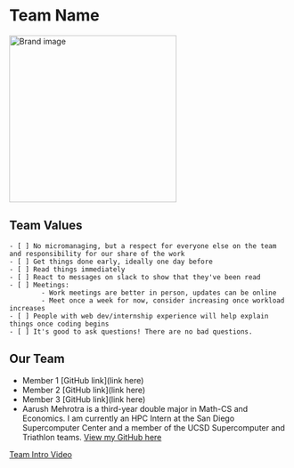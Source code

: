 # Team Name
<img src="Brand.jpg" alt="Brand image" width="300" height="300">

## Team Values
    - [ ] No micromanaging, but a respect for everyone else on the team and responsibility for our share of the work 
    - [ ] Get things done early, ideally one day before
    - [ ] Read things immediately 
    - [ ] React to messages on slack to show that they've been read 
    - [ ] Meetings: 
            - Work meetings are better in person, updates can be online 
            - Meet once a week for now, consider increasing once workload increases 
    - [ ] People with web dev/internship experience will help explain things once coding begins 
    - [ ] It's good to ask questions! There are no bad questions. 

## Our Team
- Member 1 [GitHub link](link here)
- Member 2 [GitHub link](link here)
- Member 3 [GitHub link](link here)
- Aarush Mehrotra is a third-year double major in Math-CS and Economics. I am currently an HPC Intern at the San Diego Supercomputer Center and a member of the UCSD Supercomputer and Triathlon teams. [View my GitHub here](github.com/iAarush)

[Team Intro Video](videos/placeholder.txt)
